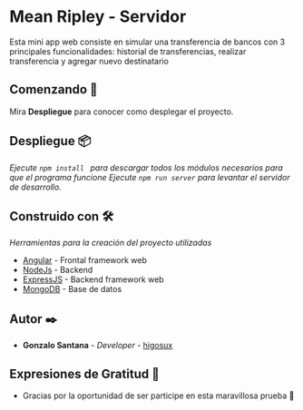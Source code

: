 # Mean Ripley - Servidor

Esta mini app web consiste en simular una transferencia de bancos con 3 principales funcionalidades: historial de transferencias, realizar transferencia y agregar nuevo destinatario

## Comenzando 🚀

Mira **Despliegue** para conocer como desplegar el proyecto.

## Despliegue 📦

_Ejecute `npm install ` para descargar todos los módulos necesarios para que el programa funcione_
_Ejecute `npm run server` para levantar el servidor de desarrollo._

## Construido con 🛠️

_Herramientas para la creación del proyecto utilizadas_

* [Angular](https://angular.io/) - Frontal framework web
* [NodeJs](https://nodejs.org/es/) - Backend
* [ExpressJS](https://expressjs.com/es/) - Backend framework web
* [MongoDB](https://www.mongodb.com/cloud/atlas/) - Base de datos

## Autor ✒️

* **Gonzalo Santana** - *Developer* - [higosux](https://github.com/higosux)

## Expresiones de Gratitud 🎁

* Gracias por la oportunidad de ser participe en esta maravillosa prueba 📢
